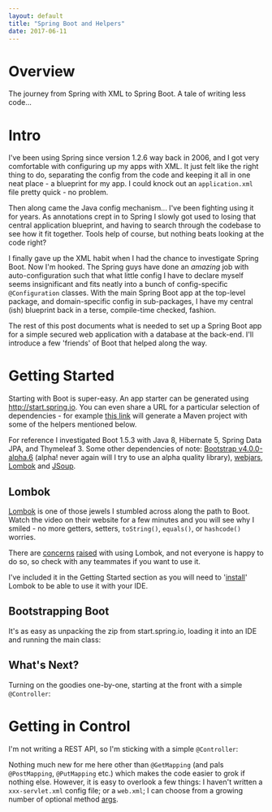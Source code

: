 ```yaml
---
layout: default
title: "Spring Boot and Helpers"
date: 2017-06-11
---
```


Overview
========

The journey from Spring with XML to Spring Boot. A tale of writing less code...

Intro
=====

I've been using Spring since version 1.2.6 way back in 2006, and I got very comfortable with configuring up my apps with XML. It just felt like the right thing to do, separating the config from the code and keeping it all in one neat place - a blueprint for my app. I could knock out an `application.xml` file pretty quick - no problem.

Then along came the Java config mechanism... I've been fighting using it for years. As annotations crept in to Spring I slowly got used to losing that central application blueprint, and having to search through the codebase to see how it fit together. Tools help of course, but nothing beats looking at the code right?

I finally gave up the XML habit when I had the chance to investigate Spring Boot. Now I'm hooked. The Spring guys have done an _amazing_ job with auto-configuration such that what little config I have to declare myself seems insignificant and fits neatly into a bunch of config-specific `@Configuration` classes. With the main Spring Boot app at the top-level package, and domain-specific config in sub-packages, I have my central (ish) blueprint back in a terse, compile-time checked, fashion.

The rest of this post documents what is needed to set up a Spring Boot app for a simple secured web application with a database at the back-end. I'll introduce a few 'friends' of Boot that helped along the way.

Getting Started
===============

Starting with Boot is super-easy. An app starter can be generated using <http://start.spring.io>. You can even share a URL for a particular selection of dependencies - for example [this link](http://start.spring.io/starter.zip?type=maven-project&language=java&bootVersion=1.5.3.RELEASE&baseDir=demo&groupId=com.example&artifactId=demo&name=demo&description=Demo+project+for+Spring+Boot&packageName=com.example.demo&packaging=jar&javaVersion=1.8&autocomplete=&style=security&style=devtools&style=lombok&style=web&style=thymeleaf&style=data-jpa&style=actuator&generate-project=") will generate a Maven project with some of the helpers mentioned below.

For reference I investigated Boot 1.5.3 with Java 8, Hibernate 5, Spring Data JPA, and Thymeleaf 3. Some other dependencies of note: [Bootstrap v4.0.0-alpha.6](https://v4-alpha.getbootstrap.com/) (alpha! never again will I try to use an alpha quality library), [webjars](http://www.webjars.org/), [Lombok](https://projectlombok.org/) and [JSoup](https://jsoup.org/).

## Lombok

[Lombok](https://projectlombok.org/) is one of those jewels I stumbled across along the path to Boot. Watch the video on their website for a few minutes and you will see why I smiled - no more getters, setters, `toString()`, `equals()`, or `hashcode()` worries.

There are [concerns](https://thoughtworks.github.io/p2/issue12/lombok/) [raised](https://stackoverflow.com/questions/3852091/is-it-safe-to-use-project-lombok) with using Lombok, and not everyone is happy to do so, so check with any teammates if you want to use it.

I've included it in the Getting Started section as you will need to '[install](https://projectlombok.org/setup/intellij)' Lombok to be able to use it with your IDE.

## Bootstrapping Boot

It's as easy as unpacking the zip from start.spring.io, loading it into an IDE and running the main class:

<script src="https://gist.github.com/cowinr/e007cf9300156556ad2416758f42f81f.js"></script>

## What's Next?

Turning on the goodies one-by-one, starting at the front with a simple `@Controller`:

Getting in Control
==================

I'm not writing a REST API, so I'm sticking with a simple `@Controller`:

<script src="https://gist.github.com/cowinr/5bbb814d1e6bb8f307eca7ef25cccc7d.js"></script>

Nothing much new for me here other than `@GetMapping` (and pals `@PostMapping`, `@PutMapping` etc.) which makes the code easier to grok if nothing else. However, it is easy to overlook a few things: I haven't written a `xxx-servlet.xml` config file; or a `web.xml`; I can choose from a growing number of optional method [args](http://docs.spring.io/spring/docs/current/spring-framework-reference/htmlsingle/#mvc-ann-arguments).
